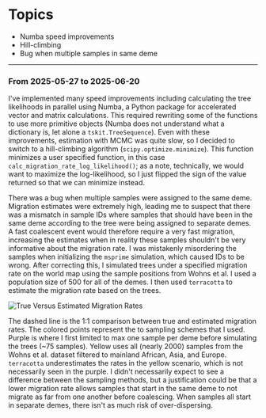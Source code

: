 # Topics

- Numba speed improvements
- Hill-climbing
- Bug when multiple samples in same deme

---

### From 2025-05-27 to 2025-06-20

I've implemented many speed improvements including calculating the tree likelihoods in parallel using Numba, a Python package for accelerated vector and matrix calculations. This required rewriting some of the functions to use more primitive objects (Numba does not understand what a dictionary is, let alone a `tskit.TreeSequence`). Even with these improvements, estimation with MCMC was quite slow, so I decided to switch to a hill-climbing algorithm (`scipy.optimize.minimize`). This function minimizes a user specified function, in this case `calc_migration_rate_log_likelihood()`; as a note, technically, we would want to maximize the log-likelihood, so I just flipped the sign of the value returned so that we can minimize instead.

There was a bug when multiple samples were assigned to the same deme. Migration estimates were extremely high, leading me to suspect that there was a mismatch in sample IDs where samples that should have been in the same deme according to the tree were being assigned to separate demes. A fast coalescent event would therefore require a very fast migration, increasing the estimates when in reality these samples shouldn't be very informative about the migration rate. I was mistakenly misordering the samples when initializing the `msprime` simulation, which caused IDs to be wrong. After correcting this, I simulated trees under a specified migration rate on the world map using the sample positions from Wohns et al. I used a population size of 500 for all of the demes. I then used `terracotta` to estimate the migration rate based on the trees.

![True Versus Estimated Migration Rates](creating_testing_datasets/estimate_outputs_updated.png)

The dashed line is the 1:1 comparison between true and estimated migration rates. The colored points represent the to sampling schemes that I used. Purple is where I first limited to max one sample per deme before simulating the trees (~75 samples). Yellow uses all (nearly 2000) samples from the Wohns et al. dataset filtered to mainland African, Asia, and Europe. `terracotta` underestimates the rates in the yellow scenario, which is not necessarily seen in the purple. I didn't necessarily expect to see a difference between the sampling methods, but a justification could be that a lower migration rate allows samples that start in the same deme to not migrate as far from one another before coalescing. When samples all start in separate demes, there isn't as much risk of over-dispersing.